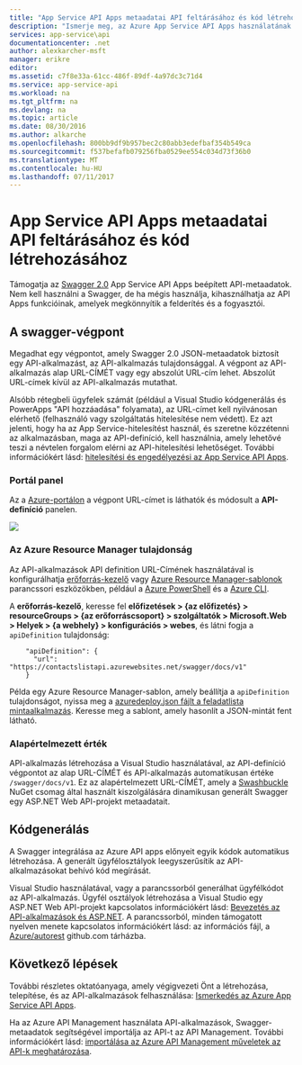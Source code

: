```yaml
---
title: "App Service API Apps metaadatai API feltárásához és kód létrehozásához |} Microsoft Docs"
description: "Ismerje meg, az Azure App Service API Apps használatának Swagger-metaadatok API feltárásához és kód létrehozásához megkönnyítése érdekében."
services: app-service\api
documentationcenter: .net
author: alexkarcher-msft
manager: erikre
editor: 
ms.assetid: c7f8e33a-61cc-486f-89df-4a97dc3c71d4
ms.service: app-service-api
ms.workload: na
ms.tgt_pltfrm: na
ms.devlang: na
ms.topic: article
ms.date: 08/30/2016
ms.author: alkarche
ms.openlocfilehash: 800bb9df9b957bec2c80abb3edefbaf354b549ca
ms.sourcegitcommit: f537befafb079256fba0529ee554c034d73f36b0
ms.translationtype: MT
ms.contentlocale: hu-HU
ms.lasthandoff: 07/11/2017
---
```

# <a name="app-service-api-apps-metadata-for-api-discovery-and-code-generation"></a>App Service API Apps metaadatai API feltárásához és kód létrehozásához
Támogatja az [Swagger 2.0](http://swagger.io/) App Service API Apps beépített API-metaadatok. Nem kell használni a Swagger, de ha mégis használja, kihasználhatja az API Apps funkcióinak, amelyek megkönnyítik a felderítés és a fogyasztói.   

## <a name="swagger-endpoint"></a>A swagger-végpont
Megadhat egy végpontot, amely Swagger 2.0 JSON-metaadatok biztosít egy API-alkalmazást, az API-alkalmazás tulajdonsággal. A végpont az API-alkalmazás alap URL-CÍMÉT vagy egy abszolút URL-cím lehet. Abszolút URL-címek kívül az API-alkalmazás mutathat. 

Alsóbb rétegbeli ügyfelek számát (például a Visual Studio kódgenerálás és PowerApps "API hozzáadása" folyamata), az URL-címet kell nyilvánosan elérhető (felhasználó vagy szolgáltatás hitelesítése nem védett). Ez azt jelenti, hogy ha az App Service-hitelesítést használ, és szeretne közzétenni az alkalmazásban, maga az API-definíció, kell használnia, amely lehetővé teszi a névtelen forgalom elérni az API-hitelesítési lehetőséget. További információkért lásd: [hitelesítési és engedélyezési az App Service API Apps](app-service-api-authentication.md).

### <a name="portal-blade"></a>Portál panel
Az a [Azure-portálon](https://portal.azure.com/) a végpont URL-címet is láthatók és módosult a **API-definíció** panelen.

![](./media/app-service-api-metadata/apidefblade.png)

### <a name="azure-resource-manager-property"></a>Az Azure Resource Manager tulajdonság
Az API-alkalmazások API definition URL-Címének használatával is konfigurálhatja [erőforrás-kezelő](https://resources.azure.com/) vagy [Azure Resource Manager-sablonok](../azure-resource-manager/resource-group-authoring-templates.md) parancssori eszközökben, például a [Azure PowerShell](/powershell/azureps-cmdlets-docs) és a [Azure CLI](../cli-install-nodejs.md). 

A **erőforrás-kezelő**, keresse fel **előfizetések > {az előfizetés} > resourceGroups > {az erőforráscsoport} > szolgáltatók > Microsoft.Web > Helyek > {a webhely} > konfigurációs > webes**, és látni fogja a `apiDefinition` tulajdonság:

        "apiDefinition": {
          "url": "https://contactslistapi.azurewebsites.net/swagger/docs/v1"
        }

Példa egy Azure Resource Manager-sablon, amely beállítja a `apiDefinition` tulajdonságot, nyissa meg a [azuredeploy.json fájlt a feladatlista mintaalkalmazás](https://github.com/azure-samples/app-service-api-dotnet-todo-list/blob/master/azuredeploy.json). Keresse meg a sablont, amely hasonlít a JSON-mintát fent látható.

### <a name="default-value"></a>Alapértelmezett érték
API-alkalmazás létrehozása a Visual Studio használatával, az API-definíció végpontot az alap URL-CÍMÉT és API-alkalmazás automatikusan értéke `/swagger/docs/v1`. Ez az alapértelmezett URL-CÍMÉT, amely a [Swashbuckle](https://www.nuget.org/packages/Swashbuckle) NuGet csomag által használt kiszolgálására dinamikusan generált Swagger egy ASP.NET Web API-projekt metaadatait. 

## <a name="code-generation"></a>Kódgenerálás
A Swagger integrálása az Azure API apps előnyeit egyik kódok automatikus létrehozása. A generált ügyfélosztályok leegyszerűsítik az API-alkalmazásokat behívó kód megírását.

Visual Studio használatával, vagy a parancssorból generálhat ügyfélkódot az API-alkalmazás. Ügyfél osztályok létrehozása a Visual Studio egy ASP.NET Web API-projekt kapcsolatos információkért lásd: [Bevezetés az API-alkalmazások és ASP.NET](app-service-api-dotnet-get-started.md#codegen). A parancssorból, minden támogatott nyelven menete kapcsolatos információkért lásd: az információs fájl, a [Azure/autorest](https://github.com/azure/autorest) github.com tárházba.

## <a name="next-steps"></a>Következő lépések
További részletes oktatóanyaga, amely végigvezeti Önt a létrehozása, telepítése, és az API-alkalmazások felhasználása: [Ismerkedés az Azure App Service API Apps](app-service-api-dotnet-get-started.md).

Ha az Azure API Management használata API-alkalmazások, Swagger-metaadatok segítségével importálja az API-t az API Management. További információkért lásd: [importálása az Azure API Management műveletek az API-k meghatározása](../api-management/api-management-howto-import-api.md). 

